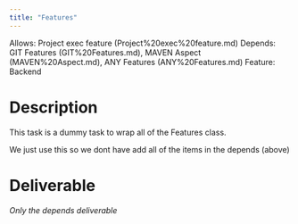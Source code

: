 ```yaml
---
title: "Features"
---
```

Allows: Project exec feature (Project%20exec%20feature.md)
Depends: GIT Features (GIT%20Features.md), MAVEN Aspect (MAVEN%20Aspect.md), ANY Features (ANY%20Features.md)
Feature: Backend

# Description

This task is a dummy task to wrap all of the Features class.

We just use this so we dont have add all of the items in the depends (above)

# Deliverable

*Only the depends deliverable*
